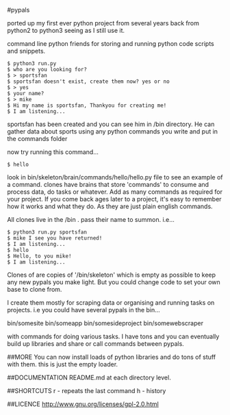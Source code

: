 #pypals

ported up my first ever python project from several years back from python2 to python3 seeing as I still use it.

command line python friends for storing and running python code scripts and snippets.

	$ python3 run.py
	$ who are you looking for?
	$ > sportsfan
	$ sportsfan doesn't exist, create them now? yes or no
	$ > yes
	$ your name?
	$ > mike
	$ Hi my name is sportsfan, Thankyou for creating me!
	$ I am listening...

sportsfan has been created and you can see him in /bin directory. He can gather data about sports using any python commands you write and put in the commands folder

now try running this command...

	$ hello

look in bin/skeleton/brain/commands/hello/hello.py file to see an example of a command. clones have brains that store 'commands' to consume and process data, do tasks or whatever. Add as many commands as required for your project. If you come back ages later to a project, it's easy to remember how it works and what they do. As they are just plain english commands.

All clones live in the /bin . pass their name to summon. i.e...

	$ python3 run.py sportsfan
	$ mike I see you have returned!
	$ I am listening...
	$ hello
	$ Hello, to you mike!
	$ I am listening...

Clones of are copies of '/bin/skeleton' which is empty as possible to keep any new pypals you make light. But you could change code to set your own base to clone from.

I create them mostly for scraping data or organising and running tasks on projects. i.e you could have several pypals in the bin...

bin/somesite
bin/someapp
bin/somesideproject
bin/somewebscraper

with commands for doing various tasks. I have tons and you can eventually build up libraries and share or call commands between pypals.

##MORE
You can now install loads of python libraries and do tons of stuff with them. this is just the empty loader.

##DOCUMENTATION
README.md at each directory level.

##SHORTCUTS
r - repeats the last command
h - history

##LICENCE
http://www.gnu.org/licenses/gpl-2.0.html